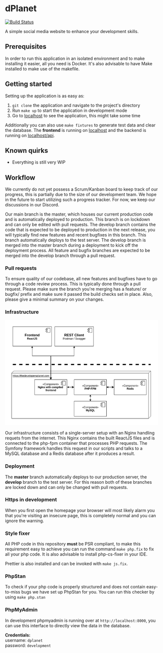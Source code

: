 # dPlanet

[![Build Status](https://travis-ci.com/marsh69/dPlanet.svg?branch=master)](https://travis-ci.com/marsh69/dPlanet)

A simple social media website to enhance your development skills.

## Prerequisites

In order to run this application in an isolated environment and to make installing it
easier, all you need is Docker. It's also advisable to have Make installed to
make use of the makefile.

## Getting started

Setting up the application is as easy as:
1. `git clone` the application and navigate to the project's directory
2. Run `make up` to start the application in development mode
3. Go to [localhost](https://localhost) to see the application, this might take some time 

Additionally you can also use `make fixtures` to generate test data and clear
the database. The **frontend** is running on [localhost](https://localhost) and the backend is running on 
[localhost/api](https://localhost/api).

## Known quirks

- Everything is still very WIP

## Workflow

We currently do not yet possess a Scrum/Kanban board to keep track of our progress, this is partially due to the size
of our development team. We hope in the future to start utilizing such a progress tracker. For now, we keep our
discussions in our Discord. 

Our main branch is the master, which houses our current production code and is automatically deployed to production. 
This branch is on lockdown and can only be edited with pull requests. The develop branch contains the code that is expected
to be deployed to production in the next release, you will typically find new features and recent bugfixes in this branch.
This branch automatically deploys to the test server. The develop branch is merged into the master branch during a deployment
to kick off the deployment process. All feature and bugfix branches are expected to be merged into the develop branch 
through a pull request.

### Pull requests

To ensure quality of our codebase, all new features and bugfixes have to go through a code review process. This is
typically done through a pull request. Please make sure the branch you're merging has a feature/ or bugfix/ prefix and
make sure it passed the build checks set in place. Also, please give a minimal summary on your changes.

### Infrastructure

![Infrastructure](docs/Infrastructure_drawio.png "Infrastructure diagram")

Our infrastructure consists of a single-server setup with an Nginx handling requets from the internet. This Nginx contains
the built ReactJS files and is connected to the php-fpm container that processes PHP requests. The Symfony framework handles
this request in our scripts and talks to a MySQL database and a Redis database after it produces a result.

### Deployment

The **master** branch automatically deploys to our production server, the **develop** branch to the test server. For
this reason both of these branches are locked down and can only be changed with pull requests.

### Https in development

When you first open the homepage your browser will most likely alarm you that you're visiting an insecure page, this is completely
normal and you can ignore the warning. 

### Style fixer

All PHP code in this repository **must** be PSR compliant, to make this requirement
easy to achieve you can run the command `make php.fix` to fix all your php code. It is
also advisable to install php-cs-fixer in your IDE.

Prettier is also installed and can be invoked with `make js.fix`.

### PhpStan

To check if your php code is properly structured and does not contain easy-to-miss bugs
we have set up PhpStan for you. You can run this checker by using `make php.stan`

### PhpMyAdmin

In development phpmyadmin is running over at `http://localhost:8000`, you can
use this interface to directly view the data in the database.

**Credentials:**  
username: `dplanet`  
password: `development`  

